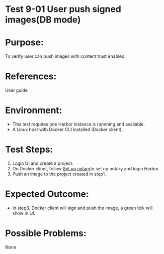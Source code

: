 Test 9-01 User push signed images(DB mode)
=======

# Purpose:

To verify user can push images with content trust enabled.

# References:
User guide

# Environment:

* This test requires one Harbor instance is runnning and available.  
* A Linux host with Docker CLI installed (Docker client).  

# Test Steps:

1. Login UI and create a project.  
2. On Docker clinet, follow [Set up notary](../../../docs/use_notary.md)to set up notary and login Harbor.  
3. Push an image to the project created in step1.  


# Expected Outcome:

* In step3, Docker client will sign and push the image, a green tick will show in UI.  

# Possible Problems:
None
